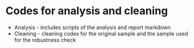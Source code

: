 # Codes for analysis and cleaning 
* Analysis - includes scripts of the analysis and report markdown
* Cleaning - cleaning codes for the original sample and the sample used for the robustness check 
